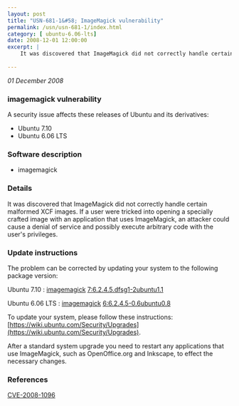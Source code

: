 ```yaml
---
layout: post
title: "USN-681-1&#58; ImageMagick vulnerability"
permalink: /usn/usn-681-1/index.html
category: [ ubuntu-6.06-lts]
date: 2008-12-01 12:00:00
excerpt: |
    It was discovered that ImageMagick did not correctly handle certain malformed XCF images. If a user were tricked into opening a specially crafted image with an application that uses ImageMagick, an attacker could cause a denial of service and possibly execute arbitrary code with the user&#39;s privileges. 
    
--- 
```

 
 

*01 December 2008*

### imagemagick vulnerability

A security issue affects these releases of Ubuntu and its derivatives:

* Ubuntu 7.10
* Ubuntu 6.06 LTS

### Software description

* imagemagick 

### Details

It was discovered that ImageMagick did not correctly handle certain malformed XCF images. If a user were tricked into opening a specially crafted image with an application that uses ImageMagick, an attacker could cause a denial of service and possibly execute arbitrary code with the user&#39;s privileges. 

### Update instructions

The problem can be corrected by updating your system to the following package version:

Ubuntu 7.10
 : [imagemagick](https://launchpad.net/ubuntu/+source/imagemagick) <span> [7:6.2.4.5.dfsg1-2ubuntu1.1](https://launchpad.net/ubuntu/+source/imagemagick/7:6.2.4.5.dfsg1-2ubuntu1.1) </span> 

Ubuntu 6.06 LTS
 : [imagemagick](https://launchpad.net/ubuntu/+source/imagemagick) <span> [6:6.2.4.5-0.6ubuntu0.8](https://launchpad.net/ubuntu/+source/imagemagick/6:6.2.4.5-0.6ubuntu0.8) </span> 

To update your system, please follow these instructions: [https://wiki.ubuntu.com/Security/Upgrades](https://wiki.ubuntu.com/Security/Upgrades).

After a standard system upgrade you need to restart any applications that use ImageMagick, such as OpenOffice.org and Inkscape, to effect the necessary changes. 

### References

 
 [CVE-2008-1096](http://people.ubuntu.com/~ubuntu-security/cve/CVE-2008-1096)
 

